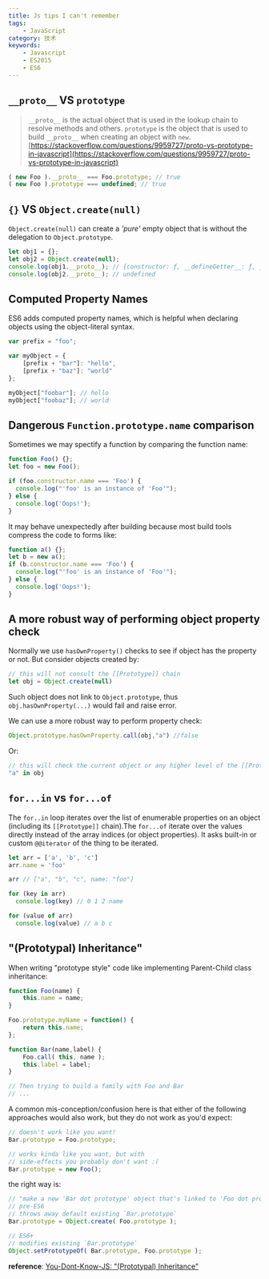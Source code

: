 ```yaml
---
title: Js tips I can't remember
tags:
    - JavaScript
category: 技术
keywords:
    - Javascript
    - ES2015
    - ES6
---
```


## `__proto__` VS `prototype`

>`__proto__` is the actual object that is used in the lookup chain to resolve methods and others. `prototype` is the object that is used to build `__proto__` when creating an object with `new`.
[https://stackoverflow.com/questions/9959727/proto-vs-prototype-in-javascript](https://stackoverflow.com/questions/9959727/proto-vs-prototype-in-javascript)

```javascript
( new Foo ).__proto__ === Foo.prototype; // true
( new Foo ).prototype === undefined; // true
```
<!--more-->

## `{}` VS `Object.create(null)`

`Object.create(null)` can create a *'pure'* empty object that is without the delegation to `Object.prototype`.
```javascript
let obj1 = {};
let obj2 = Object.create(null);
console.log(obj1.__proto__); // {constructor: ƒ, __defineGetter__: ƒ, __defineSetter__: ƒ, hasOwnProperty: ƒ, __lookupGetter__: ƒ, …}
console.log(obj2.__proto__); // undefined
```

## Computed Property Names

ES6 adds computed property names, which is helpful when declaring objects using the object-literal syntax.
```javascript
var prefix = "foo";

var myObject = {
	[prefix + "bar"]: "hello",
	[prefix + "baz"]: "world"
};

myObject["foobar"]; // hello
myObject["foobaz"]; // world
```

## Dangerous `Function.prototype.name` comparison

Sometimes we may spectify a function by comparing the function name:
```javascript
function Foo() {};
let foo = new Foo();

if (foo.constructor.name === 'Foo') {
  console.log("'foo' is an instance of 'Foo'");
} else {
  console.log('Oops!');
}
```

It may behave unexpectedly after building because most build tools compress the code to forms like:
```javascript
function a() {};
let b = new a();
if (b.constructor.name === 'Foo') {
  console.log("'foo' is an instance of 'Foo'");
} else {
  console.log('Oops!');
}
```

## A more robust way of performing object property check

Normally we use `hasOwnProperty()` checks to see if object has the property or not. But consider objects created by:
```javascript
// this will not consult the [[Prototype]] chain
let obj = Object.create(null)
```
Such object does not link to `Object.prototype`, thus `obj.hasOwnProperty(...)` would fail and raise error.

We can use a more robust way to perform property check:
```javascript
Object.prototype.hasOwnProperty.call(obj,"a") //false
```
Or:
```javascript
// this will check the current object or any higher level of the [[Prototype]] chain
"a" in obj
```

## `for...in` vs `for...of`

The `for..in` loop iterates over the list of enumerable properties on an object (including its `[[Prototype]]` chain).The `for...of` iterate over the values directly instead of the array indices (or object properties). It asks built-in or custom `@@iterator` of the thing to be iterated.
```javascript
let arr = ['a', 'b', 'c']
arr.name = 'foo'

arr // ["a", "b", "c", name: "foo"]

for (key in arr)
  console.log(key) // 0 1 2 name

for (value of arr)
  console.log(value) // a b c
```

## "(Prototypal) Inheritance"

When writing "prototype style" code like implementing Parent-Child class inheritance:
```javascript
function Foo(name) {
	this.name = name;
}

Foo.prototype.myName = function() {
	return this.name;
};

function Bar(name,label) {
	Foo.call( this, name );
	this.label = label;
}

// Then trying to build a family with Foo and Bar
// ...
```
A common mis-conception/confusion here is that either of the following approaches would also work, but they do not work as you'd expect:
```javascript
// doesn't work like you want!
Bar.prototype = Foo.prototype;

// works kinda like you want, but with
// side-effects you probably don't want :(
Bar.prototype = new Foo();
```

the right way is:
```javascript
// "make a new 'Bar dot prototype' object that's linked to 'Foo dot prototype'."
// pre-ES6
// throws away default existing `Bar.prototype`
Bar.prototype = Object.create( Foo.prototype );

// ES6+
// modifies existing `Bar.prototype`
Object.setPrototypeOf( Bar.prototype, Foo.prototype );
```
**reference**: [You-Dont-Know-JS: "(Prototypal) Inheritance"](https://github.com/getify/You-Dont-Know-JS/blob/master/this%20%26%20object%20prototypes/ch5.md#prototypal-inheritance)
